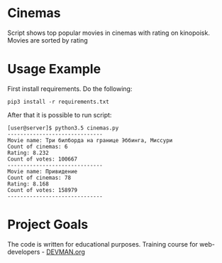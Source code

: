 # Cinemas

Script shows top popular movies in cinemas with rating on kinopoisk. Movies are sorted by rating

# Usage Example

First install requirements. Do the following:
```
pip3 install -r requirements.txt
```
After that it is possible to run script:
```
[user@server]$ python3.5 cinemas.py
------------------------------
Movie name: Три билборда на границе Эббинга, Миссури
Count of cinemas: 6
Rating: 8.232
Count of votes: 100667
------------------------------
Movie name: Привидение
Count of cinemas: 78
Rating: 8.168
Count of votes: 158979
------------------------------
```

# Project Goals

The code is written for educational purposes. Training course for web-developers - [DEVMAN.org](https://devman.org)
